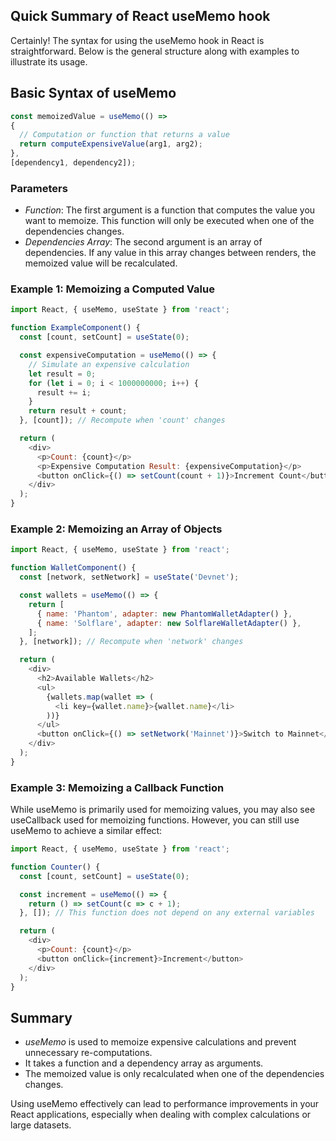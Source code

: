 ## Quick Summary of React useMemo hook
Certainly! The syntax for using the useMemo hook in React is straightforward. Below is the general structure along with examples to illustrate its usage.

## Basic Syntax of useMemo

```javascript
const memoizedValue = useMemo(() => 
{
  // Computation or function that returns a value
  return computeExpensiveValue(arg1, arg2);
}, 
[dependency1, dependency2]);
```


### Parameters

- *Function*: The first argument is a function that computes the value you want to memoize. This function will only be executed when one of the dependencies changes.
- *Dependencies Array*: The second argument is an array of dependencies. If any value in this array changes between renders, the memoized value will be recalculated.

### Example 1: Memoizing a Computed Value

```javascript
import React, { useMemo, useState } from 'react';

function ExampleComponent() {
  const [count, setCount] = useState(0);

  const expensiveComputation = useMemo(() => {
    // Simulate an expensive calculation
    let result = 0;
    for (let i = 0; i < 1000000000; i++) {
      result += i;
    }
    return result + count;
  }, [count]); // Recompute when 'count' changes

  return (
    <div>
      <p>Count: {count}</p>
      <p>Expensive Computation Result: {expensiveComputation}</p>
      <button onClick={() => setCount(count + 1)}>Increment Count</button>
    </div>
  );
}
```


### Example 2: Memoizing an Array of Objects

```javascript
import React, { useMemo, useState } from 'react';

function WalletComponent() {
  const [network, setNetwork] = useState('Devnet');

  const wallets = useMemo(() => {
    return [
      { name: 'Phantom', adapter: new PhantomWalletAdapter() },
      { name: 'Solflare', adapter: new SolflareWalletAdapter() },
    ];
  }, [network]); // Recompute when 'network' changes

  return (
    <div>
      <h2>Available Wallets</h2>
      <ul>
        {wallets.map(wallet => (
          <li key={wallet.name}>{wallet.name}</li>
        ))}
      </ul>
      <button onClick={() => setNetwork('Mainnet')}>Switch to Mainnet</button>
    </div>
  );
}
```


### Example 3: Memoizing a Callback Function

While useMemo is primarily used for memoizing values, you may also see useCallback used for memoizing functions. However, you can still use useMemo to achieve a similar effect:

```javascript
import React, { useMemo, useState } from 'react';

function Counter() {
  const [count, setCount] = useState(0);

  const increment = useMemo(() => {
    return () => setCount(c => c + 1);
  }, []); // This function does not depend on any external variables

  return (
    <div>
      <p>Count: {count}</p>
      <button onClick={increment}>Increment</button>
    </div>
  );
}
```


## Summary

- *useMemo* is used to memoize expensive calculations and prevent unnecessary re-computations.
- It takes a function and a dependency array as arguments.
- The memoized value is only recalculated when one of the dependencies changes.

Using useMemo effectively can lead to performance improvements in your React applications, especially when dealing with complex calculations or large datasets.